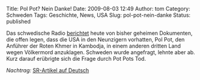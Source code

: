 Title: Pol Pot? Nein Danke!
Date: 2009-08-03 12:49
Author: tom
Category: Schweden
Tags: Geschichte, News, USA
Slug: pol-pot-nein-danke
Status: published

Das schwedische Radio
[berichtet](http://www.sr.se/cgi-bin/ekot/artikel.asp?Artikel=3006313)
heute von bisher geheimen Dokumenten, die offen legen, dass die USA in
den Neunzigern vorhatten, Pol Pot, den Anführer der Roten Khmer in
Kambodja, in einem anderen dritten Land wegen Völkermord anzuklagen.
Schweden wurde angefragt, lehnte aber ab. Kurz darauf erübrigte sich die
Frage durch Pot Pots Tod.

*Nachtrag:* [SR-Artikel auf
Deutsch](http://www.sr.se/cgi-bin/International/nyhetssidor/artikel.asp?ProgramID=2108&Format=1&artikel=3007568)

